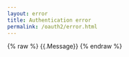 ```yaml
---
layout: error
title: Authentication error
permalink: /oauth2/error.html
---
```


{% raw %}
  {{.Message}}
{% endraw %}
